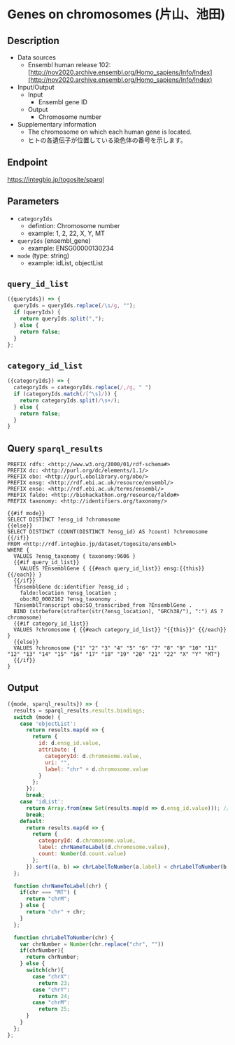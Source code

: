 # Genes on chromosomes (片山、池田)

## Description

- Data sources
    - Ensembl human release 102: [http://nov2020.archive.ensembl.org/Homo_sapiens/Info/Index](http://nov2020.archive.ensembl.org/Homo_sapiens/Info/Index)
- Input/Output
    -  Input
        - Ensembl gene ID
    - Output
        - Chromosome number
- Supplementary information
    - The chromosome on which each human gene is located.
    - ヒトの各遺伝子が位置している染色体の番号を示します。

## Endpoint

https://integbio.jp/togosite/sparql

## Parameters

* `categoryIds`
  * defintion: Chromosome number
  * example: 1, 2, 22, X, Y, MT
* `queryIds` (ensembl_gene)
  * example: ENSG00000130234
* `mode` (type: string)
  * example: idList, objectList
  
## `query_id_list`

```javascript
({queryIds}) => {
  queryIds = queryIds.replace(/\s/g, "");
  if (queryIds) {
    return queryIds.split(",");
  } else {
    return false;
  }
};
```

## `category_id_list`

```javascript
({categoryIds}) => {
  categoryIds = categoryIds.replace(/,/g, " ")
  if (categoryIds.match(/[^\s]/)) {
    return categoryIds.split(/\s+/);
  } else {
    return false;
  }
}
```

## Query `sparql_results`

```sparql
PREFIX rdfs: <http://www.w3.org/2000/01/rdf-schema#>
PREFIX dc: <http://purl.org/dc/elements/1.1/>
PREFIX obo: <http://purl.obolibrary.org/obo/>
PREFIX ensg: <http://rdf.ebi.ac.uk/resource/ensembl/>
PREFIX enso: <http://rdf.ebi.ac.uk/terms/ensembl/>
PREFIX faldo: <http://biohackathon.org/resource/faldo#>
PREFIX taxonomy: <http://identifiers.org/taxonomy/>

{{#if mode}}
SELECT DISTINCT ?ensg_id ?chromosome
{{else}}
SELECT DISTINCT (COUNT(DISTINCT ?ensg_id) AS ?count) ?chromosome
{{/if}}
FROM <http://rdf.integbio.jp/dataset/togosite/ensembl>
WHERE {
  VALUES ?ensg_taxonomy { taxonomy:9606 }
  {{#if query_id_list}}
    VALUES ?EnsemblGene { {{#each query_id_list}} ensg:{{this}} {{/each}} }
  {{/if}}
  ?EnsemblGene dc:identifier ?ensg_id ;
    faldo:location ?ensg_location ;
    obo:RO_0002162 ?ensg_taxonomy .
  ?EnsemblTranscript obo:SO_transcribed_from ?EnsemblGene .
  BIND (strbefore(strafter(str(?ensg_location), "GRCh38/"), ":") AS ?chromosome)
  {{#if category_id_list}}
  VALUES ?chromosome { {{#each category_id_list}} "{{this}}" {{/each}} }
  {{else}}
  VALUES ?chromosome {"1" "2" "3" "4" "5" "6" "7" "8" "9" "10" "11" "12" "13" "14" "15" "16" "17" "18" "19" "20" "21" "22" "X" "Y" "MT"}
  {{/if}}
}
```

## Output

```javascript
({mode, sparql_results}) => {
  results = sparql_results.results.bindings;
  switch (mode) {
    case 'objectList':
      return results.map(d => {
        return {
          id: d.ensg_id.value,
          attribute: {
            categoryId: d.chromosome.value,
            uri: "",
            label: "chr" + d.chromosome.value
          }
        };
      });
      break;
    case 'idList':
      return Array.from(new Set(results.map(d => d.ensg_id.value))); // unique
      break;
    default:
      return results.map(d => {
        return {
          categoryId: d.chromosome.value,
          label: chrNameToLabel(d.chromosome.value),
          count: Number(d.count.value)
        };
      }).sort((a, b) => chrLabelToNumber(a.label) < chrLabelToNumber(b.label) ? -1 : 1);
  };

  function chrNameToLabel(chr) {
    if(chr === "MT") {
      return "chrM";
    } else {
      return "chr" + chr;
    }
  };

  function chrLabelToNumber(chr) {
    var chrNumber = Number(chr.replace("chr", ""))
    if(chrNumber){
      return chrNumber;
    } else {
      switch(chr){
        case "chrX":
          return 23;
        case "chrY":
          return 24;
        case "chrM":
          return 25;
      }
    }
  };
};
```
